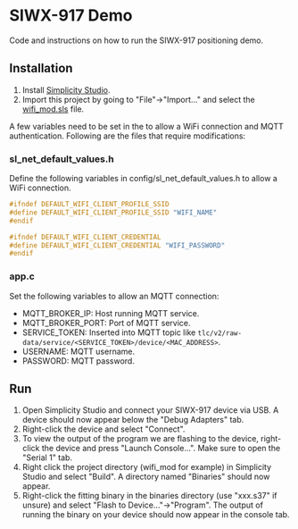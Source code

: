 # SIWX-917 Demo
Code and instructions on how to run the SIWX-917 positioning demo.


## Installation
1) Install [Simplicity Studio](https://www.silabs.com/developer-tools/simplicity-studio).
2) Import this project by going to "File"->"Import..." and select the [wifi_mod.sls](wifi_mod.sls) file.

A few variables need to be set in the to allow a WiFi connection and MQTT authentication. Following are the files that require modifications:

### sl_net_default_values.h
Define the following variables in config/sl_net_default_values.h to allow a WiFi connection.
```c
#ifndef DEFAULT_WIFI_CLIENT_PROFILE_SSID
#define DEFAULT_WIFI_CLIENT_PROFILE_SSID "WIFI_NAME"
#endif

#ifndef DEFAULT_WIFI_CLIENT_CREDENTIAL
#define DEFAULT_WIFI_CLIENT_CREDENTIAL "WIFI_PASSWORD"
#endif
```

### app.c
Set the following variables to allow an MQTT connection:
- MQTT_BROKER_IP: Host running MQTT service.
- MQTT_BROKER_PORT: Port of MQTT service.
- SERVICE_TOKEN: Inserted into MQTT topic like `tlc/v2/raw-data/service/<SERVICE_TOKEN>/device/<MAC_ADDRESS>`.
- USERNAME: MQTT username.
- PASSWORD: MQTT password.

## Run
1) Open Simplicity Studio and connect your SIWX-917 device via USB. A device should now appear below the "Debug Adapters" tab.
2) Right-click the device and select "Connect".
3) To view the output of the program we are flashing to the device, right-click the device and press "Launch Console...". Make sure to open the "Serial 1" tab.
4) Right click the project directory (wifi_mod for example) in Simplicity Studio and select "Build". A directory named "Binaries" should now appear.
5) Right-click the fitting binary in the binaries directory (use "xxx.s37" if unsure) and select "Flash to Device..."->"Program". The output of running the binary on your device should now appear in the console tab.
